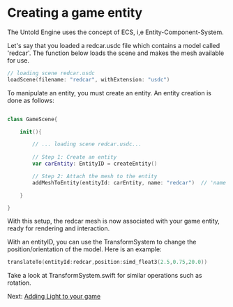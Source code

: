 # Creating a game entity

The Untold Engine uses the concept of ECS, i,e Entity-Component-System.

Let's say that you loaded a redcar.usdc file which contains a model called 'redcar'. The function below loads the scene and makes the mesh available for use.

```swift
// loading scene redcar.usdc
loadScene(filename: "redcar", withExtension: "usdc")
```

To manipulate an entity, you must create an entity. An entity creation is done as follows:

```swift

class GameScene{

    init(){

        // ... loading scene redcar.usdc...
        
        // Step 1: Create an entity
        var carEntity: EntityID = createEntity()

        // Step 2: Attach the mesh to the entity
        addMeshToEntity(entityId: carEntity, name: "redcar")  // 'name' refers to the model name in the scene

    }

}

```

With this setup, the redcar mesh is now associated with your game entity, ready for rendering and interaction.

With an entityID, you can use the TransformSystem to change the position/orientation of the model. Here is an example:

```swift
translateTo(entityId:redcar,position:simd_float3(2.5,0.75,20.0))
```

Take a look at TransformSystem.swift for similar operations such as rotation.

Next: [Adding Light to your game](AddingLighttoyourgame.md)
